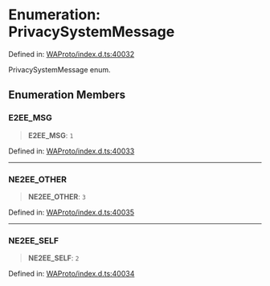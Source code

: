 # Enumeration: PrivacySystemMessage

Defined in: [WAProto/index.d.ts:40032](https://github.com/Fokusdotid/bail/blob/8a30cf93a8ac726f06d1ad6578695812a8253e53/WAProto/index.d.ts#L40032)

PrivacySystemMessage enum.

## Enumeration Members

### E2EE\_MSG

> **E2EE\_MSG**: `1`

Defined in: [WAProto/index.d.ts:40033](https://github.com/Fokusdotid/bail/blob/8a30cf93a8ac726f06d1ad6578695812a8253e53/WAProto/index.d.ts#L40033)

***

### NE2EE\_OTHER

> **NE2EE\_OTHER**: `3`

Defined in: [WAProto/index.d.ts:40035](https://github.com/Fokusdotid/bail/blob/8a30cf93a8ac726f06d1ad6578695812a8253e53/WAProto/index.d.ts#L40035)

***

### NE2EE\_SELF

> **NE2EE\_SELF**: `2`

Defined in: [WAProto/index.d.ts:40034](https://github.com/Fokusdotid/bail/blob/8a30cf93a8ac726f06d1ad6578695812a8253e53/WAProto/index.d.ts#L40034)
